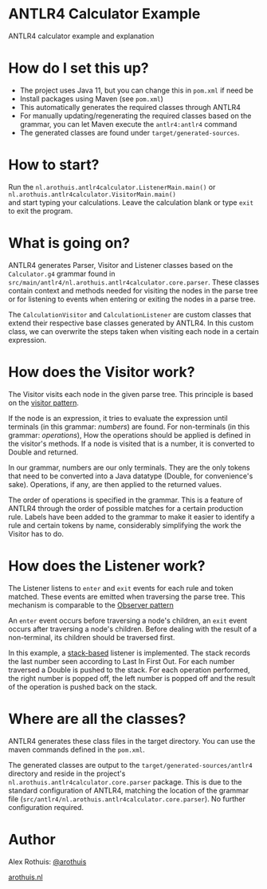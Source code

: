 # ANTLR4 Calculator Example
ANTLR4 calculator example and explanation

# How do I set this up?
* The project uses Java 11, but you can change this in `pom.xml` if need be
* Install packages using Maven (see `pom.xml`)
* This automatically generates
 the required classes through ANTLR4
* For manually updating/regenerating the required classes
 based on the grammar, you can let Maven execute the
 `antlr4:antlr4` command
* The generated classes are found under `target/generated-sources`.

# How to start?
Run the `nl.arothuis.antlr4calculator.ListenerMain.main()` or `nl.arothuis.antlr4calculator.VisitorMain.main()`  
and start typing your calculations.
Leave the calculation blank or type `exit` to exit the program.

# What is going on?
ANTLR4 generates Parser, Visitor and Listener
classes based on the `Calculator.g4` grammar
found in `src/main/antlr4/nl.arothuis.antlr4calculator.core.parser`.
These classes contain context and methods needed
for visiting the nodes in the parse tree or
for listening to events when entering or exiting
the nodes in a parse tree.

The `CalculationVisitor` and `CalculationListener` 
are custom classes that extend their respective 
base classes generated by ANTLR4. In this custom class,
we can overwrite the steps taken when visiting each node
in a certain expression.

# How does the Visitor work?
The Visitor visits each node in the given parse tree.
This principle is based on the
[visitor pattern](https://refactoring.guru/design-patterns/visitor).

If the node is an expression, it tries to evaluate the expression
until terminals (in this grammar: *numbers*) are found.
For non-terminals (in this grammar: *operations*),
How the operations should be applied
is defined in the visitor's methods. If a node is visited that is
a number, it is converted to Double and returned.

In our grammar, numbers are our only terminals. They are
the only tokens that need to be converted into a Java datatype
(Double, for convenience's sake). Operations, if any, are then applied
to the returned values.

The order of operations is specified in the grammar.
This is a feature of ANTLR4 through the order
of possible matches for a certain production rule.
Labels have been added to the grammar to make it easier
to identify a rule and certain tokens by name, considerably
simplifying the work the Visitor has to do.

# How does the Listener work?
The Listener listens to `enter` and `exit` events
for each rule and token matched.
These events are emitted when traversing the parse tree.
This mechanism is comparable to the 
[Observer pattern](https://refactoring.guru/design-patterns/observer)

An `enter` event occurs before traversing a node's children,
an `exit` event occurs after traversing a node's children.
Before dealing with the result of a non-terminal, its children
should be traversed first. 

In this example, a [stack-based](https://en.wikipedia.org/wiki/Stack_(abstract_data_type)) 
listener is implemented.
The stack records the last number seen according to Last In First Out.
For each number traversed a Double is pushed
to the stack. 
For each operation performed, the right number is popped off,
the left number is popped off and the result of the operation
is pushed back on the stack. 

# Where are all the classes?
ANTLR4 generates these class files
in the target directory. You can use the
maven commands defined in the `pom.xml`.

The generated classes are output to the `target/generated-sources/antlr4` directory
and reside in the project's `nl.arothuis.antlr4calculator.core.parser` package.
This is due to the standard configuration of ANTLR4,
matching the location of the grammar file (`src/antlr4/nl.arothuis.antlr4calculator.core.parser`).
No further configuration required.

# Author
Alex Rothuis: [@arothuis](https://twitter.com/arothuis)

[arothuis.nl](http://arothuis.nl)
